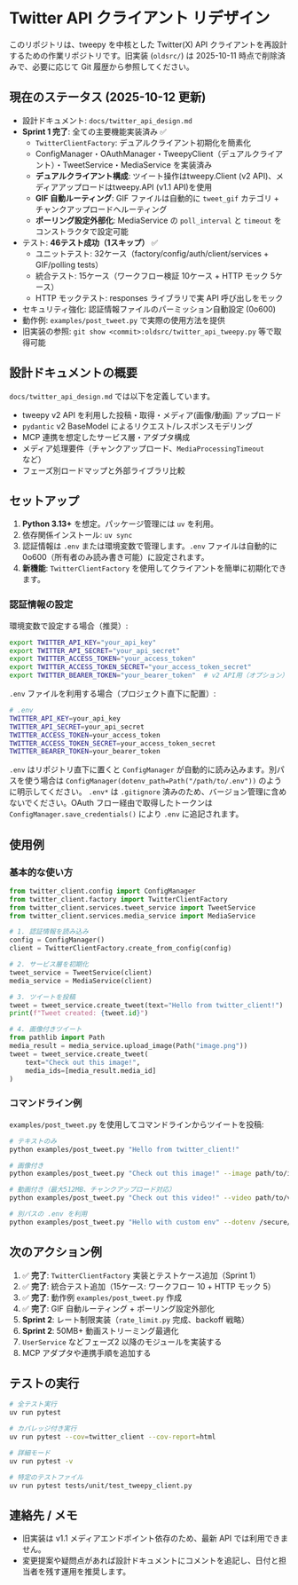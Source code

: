 # Twitter API クライアント リデザイン

このリポジトリは、tweepy を中核とした Twitter(X) API クライアントを再設計するための作業リポジトリです。旧実装 (`oldsrc/`) は 2025-10-11 時点で削除済みで、必要に応じて Git 履歴から参照してください。

## 現在のステータス (2025-10-12 更新)
- 設計ドキュメント: `docs/twitter_api_design.md`
- **Sprint 1 完了**: 全ての主要機能実装済み ✅
  - `TwitterClientFactory`: デュアルクライアント初期化を簡素化
  - ConfigManager・OAuthManager・TweepyClient（デュアルクライアント）・TweetService・MediaService を実装済み
  - **デュアルクライアント構成**: ツイート操作はtweepy.Client (v2 API)、メディアアップロードはtweepy.API (v1.1 API)を使用
  - **GIF 自動ルーティング**: GIF ファイルは自動的に `tweet_gif` カテゴリ + チャンクアップロードへルーティング
  - **ポーリング設定外部化**: MediaService の `poll_interval` と `timeout` をコンストラクタで設定可能
- テスト: **46テスト成功（1スキップ）** ✅
  - ユニットテスト: 32ケース（factory/config/auth/client/services + GIF/polling tests）
  - 統合テスト: 15ケース（ワークフロー検証 10ケース + HTTP モック 5ケース）
  - HTTP モックテスト: responses ライブラリで実 API 呼び出しをモック
- セキュリティ強化: 認証情報ファイルのパーミッション自動設定 (0o600)
- 動作例: `examples/post_tweet.py` で実際の使用方法を提供
- 旧実装の参照: `git show <commit>:oldsrc/twitter_api_tweepy.py` 等で取得可能

## 設計ドキュメントの概要
`docs/twitter_api_design.md` では以下を定義しています。
- tweepy v2 API を利用した投稿・取得・メディア(画像/動画) アップロード
- `pydantic` v2 BaseModel によるリクエスト/レスポンスモデリング
- MCP 連携を想定したサービス層・アダプタ構成
- メディア処理要件（チャンクアップロード、`MediaProcessingTimeout` など）
- フェーズ別ロードマップと外部ライブラリ比較

## セットアップ
1. **Python 3.13+** を想定。パッケージ管理には `uv` を利用。
2. 依存関係インストール: `uv sync`
3. 認証情報は `.env` または環境変数で管理します。`.env` ファイルは自動的に0o600（所有者のみ読み書き可能）に設定されます。
4. **新機能**: `TwitterClientFactory` を使用してクライアントを簡単に初期化できます。

### 認証情報の設定
環境変数で設定する場合（推奨）:
```bash
export TWITTER_API_KEY="your_api_key"
export TWITTER_API_SECRET="your_api_secret"
export TWITTER_ACCESS_TOKEN="your_access_token"
export TWITTER_ACCESS_TOKEN_SECRET="your_access_token_secret"
export TWITTER_BEARER_TOKEN="your_bearer_token"  # v2 API用（オプション）
```

`.env` ファイルを利用する場合（プロジェクト直下に配置）:
```bash
# .env
TWITTER_API_KEY=your_api_key
TWITTER_API_SECRET=your_api_secret
TWITTER_ACCESS_TOKEN=your_access_token
TWITTER_ACCESS_TOKEN_SECRET=your_access_token_secret
TWITTER_BEARER_TOKEN=your_bearer_token
```

`.env` はリポジトリ直下に置くと `ConfigManager` が自動的に読み込みます。別パスを使う場合は `ConfigManager(dotenv_path=Path("/path/to/.env"))` のように明示してください。 `.env*` は `.gitignore` 済みのため、バージョン管理に含めないでください。OAuth フロー経由で取得したトークンは `ConfigManager.save_credentials()` により `.env` に追記されます。

## 使用例

### 基本的な使い方

```python
from twitter_client.config import ConfigManager
from twitter_client.factory import TwitterClientFactory
from twitter_client.services.tweet_service import TweetService
from twitter_client.services.media_service import MediaService

# 1. 認証情報を読み込み
config = ConfigManager()
client = TwitterClientFactory.create_from_config(config)

# 2. サービス層を初期化
tweet_service = TweetService(client)
media_service = MediaService(client)

# 3. ツイートを投稿
tweet = tweet_service.create_tweet(text="Hello from twitter_client!")
print(f"Tweet created: {tweet.id}")

# 4. 画像付きツイート
from pathlib import Path
media_result = media_service.upload_image(Path("image.png"))
tweet = tweet_service.create_tweet(
    text="Check out this image!",
    media_ids=[media_result.media_id]
)
```

### コマンドライン例

`examples/post_tweet.py` を使用してコマンドラインからツイートを投稿:

```bash
# テキストのみ
python examples/post_tweet.py "Hello from twitter_client!"

# 画像付き
python examples/post_tweet.py "Check out this image!" --image path/to/image.png

# 動画付き（最大512MB、チャンクアップロード対応）
python examples/post_tweet.py "Check out this video!" --video path/to/video.mp4

# 別パスの .env を利用
python examples/post_tweet.py "Hello with custom env" --dotenv /secure/path/.env
```

## 次のアクション例
1. ✅ **完了**: `TwitterClientFactory` 実装とテストケース追加（Sprint 1）
2. ✅ **完了**: 統合テスト追加（15ケース: ワークフロー 10 + HTTP モック 5）
3. ✅ **完了**: 動作例 `examples/post_tweet.py` 作成
4. ✅ **完了**: GIF 自動ルーティング + ポーリング設定外部化
5. **Sprint 2**: レート制限実装（`rate_limit.py` 完成、backoff 戦略）
6. **Sprint 2**: 50MB+ 動画ストリーミング最適化
7. `UserService` などフェーズ2 以降のモジュールを実装する
8. MCP アダプタや連携手順を追加する

## テストの実行
```bash
# 全テスト実行
uv run pytest

# カバレッジ付き実行
uv run pytest --cov=twitter_client --cov-report=html

# 詳細モード
uv run pytest -v

# 特定のテストファイル
uv run pytest tests/unit/test_tweepy_client.py
```

## 連絡先 / メモ
- 旧実装は v1.1 メディアエンドポイント依存のため、最新 API では利用できません。
- 変更提案や疑問点があれば設計ドキュメントにコメントを追記し、日付と担当者を残す運用を推奨します。
